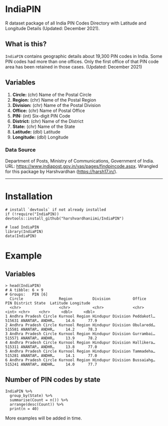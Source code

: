 # IndiaPIN
R dataset package of all India PIN Codes Directory with Latitude and Longitude Details (Updated: December 2021).

## What is this?
`IndiaPIN` contains geographic details about 19,300 PIN codes in India. Some PIN codes had more than one offices. Only the first office of that PIN code area has been retained in those cases. (Updated: December 2021)

## Variables
1. **Circle:** (chr) Name of the Postal Circle
2. **Region:** (chr) Name of the Postal Region
3. **Division:** (chr) Name of the Postal Division
4. **Office:** (chr) Name of Postal Office
5. **PIN:** (int) Six-digit PIN Code
6. **District:** (chr) Name of the District
7. **State:** (chr) Name of the State
8. **Latitude:** (dbl) Latitude
9. **Longitude:** (dbl) Longitude

### Data Source
Department of Posts, Ministry of Communications, Government of India. URL: https://www.indiapost.gov.in/vas/pages/findpincode.aspx. Wrangled for this package by Harshvardhan (https://harsh17.in/).

---

# Installation

````
# install `devtools` if not already installed
if (!require("IndiaPIN)) devtools::install_github("harshvardhaniimi/IndiaPIN")

# load IndiaPIN
library(IndiaPIN)
data(IndiaPIN)
````

# Example

## Variables
````
> head(IndiaPIN)
# A tibble: 6 × 9
# Groups:   PIN [6]
  Circle                Region         Division          Office        PIN District State  Latitude Longitude
  <chr>                 <chr>          <chr>             <chr>       <int> <chr>    <chr>     <dbl>     <dbl>
1 Andhra Pradesh Circle Kurnool Region Hindupur Division Peddakotl… 515631 ANANTAP… ANDHR…     14.6      77.9
2 Andhra Pradesh Circle Kurnool Region Hindupur Division Obularedd… 515581 ANANTAP… ANDHR…     14.2      78.3
3 Andhra Pradesh Circle Kurnool Region Hindupur Division Gurrambai… 515571 ANANTAP… ANDHR…     13.9      78.2
4 Andhra Pradesh Circle Kurnool Region Hindupur Division Hallikera… 515311 ANANTAP… ANDHR…     13.8      77.0
5 Andhra Pradesh Circle Kurnool Region Hindupur Division Tammadeha… 515281 ANANTAP… ANDHR…     14.1      77.0
6 Andhra Pradesh Circle Kurnool Region Hindupur Division Bussaiahg… 515241 ANANTAP… ANDHR…     14.0      77.7
````

## Number of PIN codes by state
````
IndiaPIN %>% 
  group_by(State) %>% 
  summarise(Count = n()) %>% 
  arrange(desc(Count)) %>% 
  print(n = 40)
````

More examples will be added in time.
